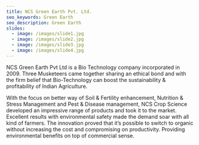 ```yaml
---
title: NCS Green Earth Pvt. Ltd.
seo_keywords: Green Earth
seo_description: Green Earth
slides:
  - image: /images/slide1.jpg
  - image: /images/slide2.jpg
  - image: /images/slide3.jpg
  - image: /images/slide4.jpg
---
```


NCS Green Earth Pvt Ltd is a Bio Technology company incorporated in 2009. Three Musketeers came together sharing an ethical bond and with the firm belief that Bio-Technology can boost the sustainability & profitability of Indian Agriculture.

With the focus on better way of Soil & Fertility enhancement, Nutrition & Stress Management and Pest & Disease management, NCS Crop Science developed an impressive range of products and took it to the market. Excellent results with environmental safety made the demand soar with all kind of farmers. The innovation proved that it’s possible to switch to organic without increasing the cost and compromising on productivity. Providing environmental benefits on top of commercial sense.